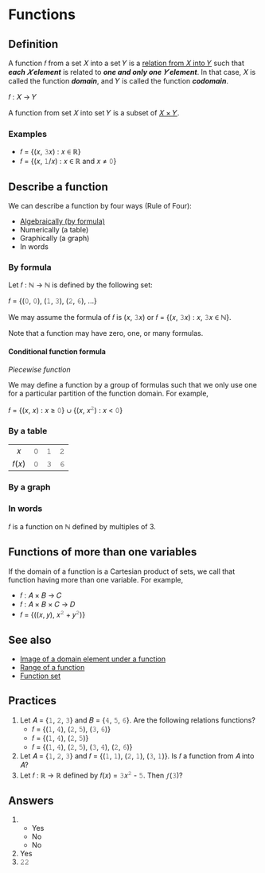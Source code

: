 # Functions

## Definition

A function &#x1D453; from a set &#x1D44B; into a set &#x1D44C; is a [relation from &#x1D44B; into &#x1D44C;](../relation/README.md#definition) such that ***each &#x1D44B; element*** is related to ***one and only one &#x1D44C; element***. In that case, &#x1D44B; is called the function ***domain***, and &#x1D44C; is called the function ***codomain***.

&#x1D453; : &#x1D44B; &#x2192; &#x1D44C;

A function from set &#x1D44B; into set &#x1D44C; is a subset of [&#x1D44B; &#x00D7; &#x1D44C;](../set/operations/cartesian-product.md#definition).

### Examples

- &#x1D453; = {(&#x1D465;, &#x1D7F9;&#x1D465;) : &#x1D465; &#x2208; &#x211D;}
- &#x1D453; = {(&#x1D465;, &#x1D7F7;/&#x1D465;) : &#x1D465; &#x2208; &#x211D; and &#x1D465; &#x2260; &#x1D7F6;}

## Describe a function

We can describe a function by four ways (Rule of Four):
- [Algebraically (by formula)](#by-formula)
- Numerically (a table)
- Graphically (a graph)
- In words

### By formula

Let &#x1D453; : &#x2115; &#x2192; &#x2115; is defined by the following set:

&#x1D453; = {(&#x1D7F6;, &#x1D7F6;), (&#x1D7F7;, &#x1D7F9;), (&#x1D7F8;, &#x1D7FC;), ...}

We may assume the formula of &#x1D453; is (&#x1D465;, &#x1D7F9;&#x1D465;) or &#x1D453; = {(&#x1D465;, &#x1D7F9;&#x1D465;) : &#x1D465;, &#x1D7F9;&#x1D465; &#x2208; &#x2115;}.

Note that a function may have zero, one, or many formulas.

#### Conditional function formula

*Piecewise function*

We may define a function by a group of formulas such that we only use one for a particular partition of the function domain. For example,

&#x1D453; = {(&#x1D465;, &#x1D465;) : &#x1D465; &#x2265; &#x1D7F6;} &#x222A; {(&#x1D465;, &#x1D465;<sup>&#x1D7F8;</sup>) : &#x1D465; < &#x1D7F6;}

### By a table

|||||
|:-:|:-:|:-:|:-:|
|&#x1D465;|&#x1D7F6;|&#x1D7F7;|&#x1D7F8;
|&#x1D453;(&#x1D465;)|&#x1D7F6;|&#x1D7F9;|&#x1D7FC;

### By a graph

### In words

&#x1D453; is a function on &#x2115; defined by multiples of 3.

## Functions of more than one variables

If the domain of a function is a Cartesian product of sets, we call that function having more than one variable. For example,

- &#x1D453; : &#x1D434; &#x00D7; &#x1D435; &#x2192; &#x1D436;
- &#x1D453; : &#x1D434; &#x00D7; &#x1D435; &#x00D7; &#x1D436; &#x2192; &#x1D437;
- &#x1D453; = {((&#x1D465;, &#x1D466;), &#x1D465;<sup>&#x1D7F8;</sup> + &#x1D466;<sup>&#x1D7F8;</sup>)}

## See also

- [Image of a domain element under a function](image.md#definition)
- [Range of a function](range.md#definition)
- [Function set](function-set.md#definition)

## Practices

1. Let &#x1D434; = {&#x1D7F7;, &#x1D7F8;, &#x1D7F9;} and &#x1D435; = {&#x1D7FA;, &#x1D7FB;, &#x1D7FC;}. Are the following relations functions?
   - &#x1D453; = {(&#x1D7F7;, &#x1D7FA;), (&#x1D7F8;, &#x1D7FB;), (&#x1D7F9;, &#x1D7FC;)}
   - &#x1D453; = {(&#x1D7F7;, &#x1D7FA;), (&#x1D7F8;, &#x1D7FB;)}
   - &#x1D453; = {(&#x1D7F7;, &#x1D7FA;), (&#x1D7F8;, &#x1D7FB;), (&#x1D7F9;, &#x1D7FA;), (&#x1D7F8;, &#x1D7FC;)}
1. Let &#x1D434; = {&#x1D7F7;, &#x1D7F8;, &#x1D7F9;} and &#x1D453; = {(&#x1D7F7;, &#x1D7F7;), (&#x1D7F8;, &#x1D7F7;), (&#x1D7F9;, &#x1D7F7;)}. Is &#x1D453; a function from &#x1D434; into &#x1D434;?
1. Let &#x1D453; : &#x211D; &#x2192; &#x211D; defined by &#x1D453;(&#x1D465;) = &#x1D7F9;&#x1D465;<sup>&#x1D7F8;</sup> - &#x1D7FB;. Then &#x1D453;(&#x1D7F9;)?


## Answers

1. 
   - Yes
   - No
   - No
1. Yes
1. &#x1D7F8;&#x1D7F8;